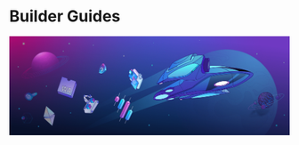 # Builder Guides

![Additional information to help developing on Astar Network](/docs/build/img/builderguides.png)

<br/>
